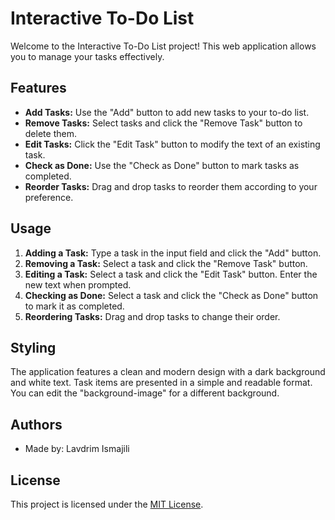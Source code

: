 # Interactive To-Do List

Welcome to the Interactive To-Do List project! This web application allows you to manage your tasks effectively.

## Features

- **Add Tasks:** Use the "Add" button to add new tasks to your to-do list.
- **Remove Tasks:** Select tasks and click the "Remove Task" button to delete them.
- **Edit Tasks:** Click the "Edit Task" button to modify the text of an existing task.
- **Check as Done:** Use the "Check as Done" button to mark tasks as completed.
- **Reorder Tasks:** Drag and drop tasks to reorder them according to your preference.

## Usage

1. **Adding a Task:** Type a task in the input field and click the "Add" button.
2. **Removing a Task:** Select a task and click the "Remove Task" button.
3. **Editing a Task:** Select a task and click the "Edit Task" button. Enter the new text when prompted.
4. **Checking as Done:** Select a task and click the "Check as Done" button to mark it as completed.
5. **Reordering Tasks:** Drag and drop tasks to change their order.

## Styling

The application features a clean and modern design with a dark background and white text. Task items are presented in a simple and readable format.
You can edit the "background-image" for a different background.

## Authors

- Made by: Lavdrim Ismajili

## License

This project is licensed under the [MIT License](LICENSE).
